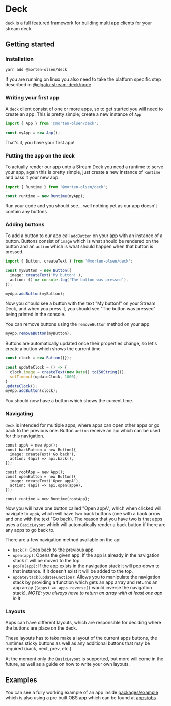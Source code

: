 # Deck

`deck` is a full featured framework for building multi app clients for your stream deck

## Getting started

### Installation

```
yarn add @morten-olsen/deck
```

If you are running on linux you also need to take the platform specific step described in [@elgato-stream-deck/node](https://www.npmjs.com/package/@elgato-stream-deck/node#Linux)

### Writing your first app

A `deck` client consist of one or more apps, so to get started you will need to create an app. This is pretty simple; create a new instance of `App`

```typescript
import { App } from '@morten-olsen/deck';

const myApp = new App();
```

That's it, you have your first app!

### Putting the app on the deck

To actually render our app unto a Stream Deck you need a runtime to serve your app, again this is pretty simple, just create a new instance of `Runtime` and pass it your new app.

```typescript
import { Runtime } from '@morten-olsen/deck';

const runtime = new Runtime(myApp);
```

Run your code and you should see... well nothing yet as our app doesn't contain any buttons

### Adding buttons

To add a button to our app call `addButton` on your app with an instance of a button. Buttons consist of `image` which is what should be rendered on the button and an `action` which is what should happen when that button is pressed.

```typescript
import { Button, createText } from '@morten-olsen/deck';

const myButton = new Button({
  image: createText('My button!'),
  action: () => console.log('The button was pressed'),
});

myApp.addButton(myButton);
```

Now you chould see a button with the text "My button!" on your Stream Deck, and when you press it, you should see "The button was pressed" being printed in the console.

You can remove buttons using the `removeButton` method on your app

```typescript
myApp.removeButton(myButton);
```

Buttons are automatically updated once their properties change, so let's create a button which shows the current time.

```typescript
const clock = new Button({});

const updateClock = () => {
  clock.image = createText(new Date().toISOString());
  setTimeout(updateClock, 1000);
}
updateClock();
myApp.addButton(clock);
```

You should now have a button which shows the current time.

### Navigating

`deck` is intended for multiple apps, where apps can open other apps or go back to the previous one. Button `action` receive an api which can be used for this navigation.

```
const appA = new App();
const backButton = new Button({
  image: createText('Go back'),
  action: (api) => api.back(),
});

const rootApp = new App();
const openButton = new Button({
  image: createText('Open appA'),
  action: (api) => api.open(appA),
});

const runtime = new Runtime(rootApp);
```

Now you will have one button called "Open appA", which when clicked will navigate to `appA`, which will have two back buttons (one with a back arrow and one with the text "Go back). The reason that you have two is that apps uses a `BasicLayout` which will automatically render a back button if there are any apps to go back to.

There are a few navigation method available on the api

* `back()`: Goes back to the previous app
* `open(app)`: Opens the given app. If the app is already in the navigation stack it will be moved to the top.
* `popTo(app)`: If the app exists in the navigation stack it will pop down to that instance. If it doesn't exist it will be added to the top.
* `updateStack(updateFunction)`: Allows you to manipulate the navigation stack by providing a function which gets an app array and returns an app array (`(apps) => apps.reverse()` would inverse the navigation stack). _NOTE: you always have to return an array with at least one app in it_

### Layouts

Apps can have different layouts, which are responsible for deciding where the buttons are place on the deck.

These layouts has to take make a layout of the current apps buttons, the runtimes sticky buttons as well as any additional buttons that may be required (back, next, prev, etc.).

At the moment only the `BasicLayout` is supported, but more will come in the future, as well as a guide on how to write your own layouts.

## Examples

You can see a fully working example of an app inside [packages/example](packages/example) which is also using a pre built OBS app which can be found at [apps/obs](apps/obs.)
